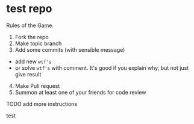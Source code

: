 test repo
====

Rules of the Game.

1. Fork the repo
2. Make topic branch
3. Add some commits (with sensible message)
 - add new `wtf's`
 - or solve `wtf's` with comment. It's good if you explain why, but not just give result
4. Make Pull request
5. Summon at least one of your friends for code review

TODO
add more instructions

test